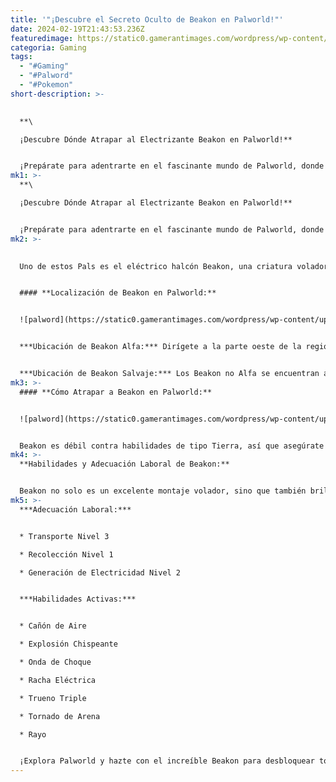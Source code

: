 ```yaml
---
title: '"¡Descubre el Secreto Oculto de Beakon en Palworld!"'
date: 2024-02-19T21:43:53.236Z
featuredimage: https://static0.gamerantimages.com/wordpress/wp-content/uploads/2024/02/pal-beakon-header-1.jpg?q=50&fit=contain&w=1140&h=&dpr=1.5
categoria: Gaming
tags:
  - "#Gaming"
  - "#Palword"
  - "#Pokemon"
short-description: >-
  

  **\

  ¡Descubre Dónde Atrapar al Electrizante Beakon en Palworld!**


  ¡Prepárate para adentrarte en el fascinante mundo de Palworld, donde más de 100 adorables Pals te esperan en sus diversos biomas
mk1: >-
  **\

  ¡Descubre Dónde Atrapar al Electrizante Beakon en Palworld!**


  ¡Prepárate para adentrarte en el fascinante mundo de Palworld, donde más de 100 adorables Pals te esperan en sus diversos biomas en la isla de Palpagos! Entre estos, destacan seres con diseños únicos y habilidades variadas, ¡perfectos para formar equipos imbatibles y llevar a cabo tareas en tu Base! ¡Algunos incluso se pueden montar, ampliando su utilidad!
mk2: >-
  

  Uno de estos Pals es el eléctrico halcón Beakon, una criatura voladora que puedes encontrar, atrapar y montar en Palworld. Volar sobre un Pal como Beakon te permite surcar los cielos y desplazarte sin esfuerzo por Palpagos. ¡Descubre dónde encontrar y atrapar a Beakon en Palworld!


  #### **Localización de Beakon en Palworld:**


  ![palword](https://static0.gamerantimages.com/wordpress/wp-content/uploads/2024/02/pal-beakon-on-map.jpg?q=50&fit=crop&w=1500&dpr=1.5 "palwordpalword")


  ***Ubicación de Beakon Alfa:*** Dirígete a la parte oeste de la región de Investigator's Fork, al sur del punto de viaje rápido de Deep Bamboo Thicket. Allí, entre colinas salpicadas de piedras, encontrarás a Beakon Alfa volando en una oquedad rodeada de rocas. ¡Prepárate para un desafío, ya que Beakon Alfa es de nivel 29 y utiliza ataques eléctricos de amplio radio!


  ***Ubicación de Beakon Salvaje:*** Los Beakon no Alfa se encuentran al noreste, principalmente en la mitad superior de la región de Sand Dunes. Utiliza el punto de viaje rápido de Deep Sand Dunes para llegar fácilmente a su hábitat. ¡Los Beakon salvajes en esta área suelen ser de nivel 30 o superior!
mk3: >-
  #### **Cómo Atrapar a Beakon en Palworld:**


  ![palword](https://static0.gamerantimages.com/wordpress/wp-content/uploads/2024/02/pal-beakon-on-map.jpg?q=50&fit=crop&w=1500&dpr=1.5 "palword")


  Beakon es débil contra habilidades de tipo Tierra, así que asegúrate de llevar contigo un Pal poderoso de ese tipo, como Anubis o Digitoise. Los Beakon salvajes son agresivos, por lo que necesitarás estar bien preparado con el tipo de daño correcto y esferas de Pal adecuadas, como la Hiperesfera o superior.
mk4: >-
  **Habilidades y Adecuación Laboral de Beakon:**


  Beakon no solo es un excelente montaje volador, sino que también brilla en combate. Su habilidad de compañero, Tronante, potencia los ataques del jugador con daño eléctrico mientras están montados en Beakon, lo que lo convierte en un compañero ideal para cazar Pals de tipo Agua.
mk5: >-
  ***Adecuación Laboral:***


  * Transporte Nivel 3

  * Recolección Nivel 1

  * Generación de Electricidad Nivel 2


  ***Habilidades Activas:***


  * Cañón de Aire

  * Explosión Chispeante

  * Onda de Choque

  * Racha Eléctrica

  * Trueno Triple

  * Tornado de Arena

  * Rayo


  ¡Explora Palworld y hazte con el increíble Beakon para desbloquear todo su potencial eléctrico y convertirte en el mejor entrenador de Pals que Palpagos haya visto jamás!
---
```

